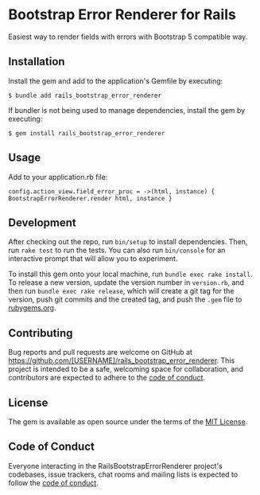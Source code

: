 # Bootstrap Error Renderer for Rails

Easiest way to render fields with errors with Bootstrap 5 compatible way.

## Installation

Install the gem and add to the application's Gemfile by executing:

    $ bundle add rails_bootstrap_error_renderer

If bundler is not being used to manage dependencies, install the gem by executing:

    $ gem install rails_bootstrap_error_renderer

## Usage

Add to your application.rb file:

    config.action_view.field_error_proc = ->(html, instance) { BootstrapErrorRenderer.render html, instance }

## Development

After checking out the repo, run `bin/setup` to install dependencies. Then, run `rake test` to run the tests. You can also run `bin/console` for an interactive prompt that will allow you to experiment.

To install this gem onto your local machine, run `bundle exec rake install`. To release a new version, update the version number in `version.rb`, and then run `bundle exec rake release`, which will create a git tag for the version, push git commits and the created tag, and push the `.gem` file to [rubygems.org](https://rubygems.org).

## Contributing

Bug reports and pull requests are welcome on GitHub at https://github.com/[USERNAME]/rails_bootstrap_error_renderer. This project is intended to be a safe, welcoming space for collaboration, and contributors are expected to adhere to the [code of conduct](https://github.com/[USERNAME]/rails_bootstrap_error_renderer/blob/main/CODE_OF_CONDUCT.md).

## License

The gem is available as open source under the terms of the [MIT License](https://opensource.org/licenses/MIT).

## Code of Conduct

Everyone interacting in the RailsBootstrapErrorRenderer project's codebases, issue trackers, chat rooms and mailing lists is expected to follow the [code of conduct](https://github.com/[USERNAME]/rails_bootstrap_error_renderer/blob/main/CODE_OF_CONDUCT.md).
